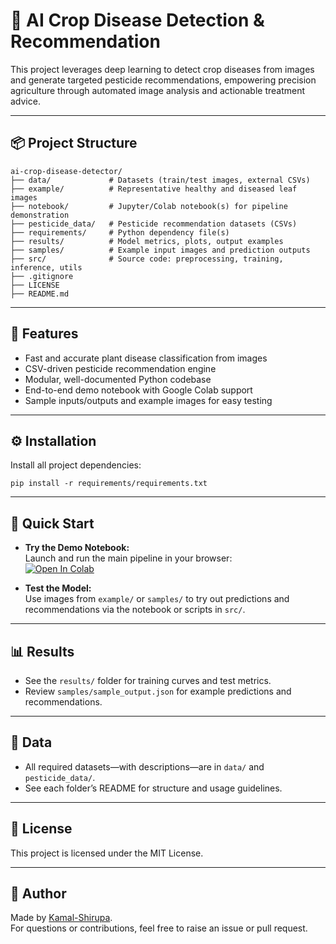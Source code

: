 # 🌱 AI Crop Disease Detection & Recommendation

This project leverages deep learning to detect crop diseases from images and generate targeted pesticide recommendations, empowering precision agriculture through automated image analysis and actionable treatment advice.

---

## 📦 Project Structure

```
ai-crop-disease-detector/
├── data/             # Datasets (train/test images, external CSVs)
├── example/          # Representative healthy and diseased leaf images
├── notebook/         # Jupyter/Colab notebook(s) for pipeline demonstration
├── pesticide_data/   # Pesticide recommendation datasets (CSVs)
├── requirements/     # Python dependency file(s)
├── results/          # Model metrics, plots, output examples
├── samples/          # Example input images and prediction outputs
├── src/              # Source code: preprocessing, training, inference, utils
├── .gitignore
├── LICENSE
├── README.md
```

---

## 🚀 Features

- Fast and accurate plant disease classification from images
- CSV-driven pesticide recommendation engine
- Modular, well-documented Python codebase
- End-to-end demo notebook with Google Colab support
- Sample inputs/outputs and example images for easy testing

---

## ⚙️ Installation

Install all project dependencies:

```
pip install -r requirements/requirements.txt
```

---

## 🚩 Quick Start

- **Try the Demo Notebook:**  
  Launch and run the main pipeline in your browser:  
  [![Open In Colab](https://colab.research.google.com/assets/colab-badge.svg)](https://colab.research.google.com/drive/1J_LTsWD7rRbvfEGfPBAaRUbxGjeea0CO)

- **Test the Model:**  
  Use images from `example/` or `samples/` to try out predictions and recommendations via the notebook or scripts in `src/`.

---

## 📊 Results

- See the `results/` folder for training curves and test metrics.
- Review `samples/sample_output.json` for example predictions and recommendations.

---

## 💾 Data

- All required datasets—with descriptions—are in `data/` and `pesticide_data/`.
- See each folder’s README for structure and usage guidelines.

---

## 📜 License

This project is licensed under the MIT License.

---

## 👤 Author

Made by [Kamal-Shirupa](https://github.com/Kamal-Shirupa).  
For questions or contributions, feel free to raise an issue or pull request.
